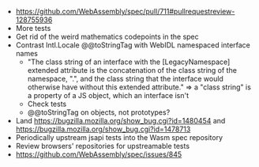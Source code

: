 - https://github.com/WebAssembly/spec/pull/711#pullrequestreview-128755936
- More tests
- Get rid of the weird mathematics codepoints in the spec
- Contrast Intl.Locale @@toStringTag with WebIDL namespaced interface names
  - "The class string of an interface with the [LegacyNamespace] extended attribute is the concatenation of the class string of the namespace, ".", and the class string that the interface would otherwise have without this extended attribute." => a "class string" is a property of a JS object, which an interface isn't
  - Check tests
  - @@toStringTag on objects, not prototypes?
- Land https://bugzilla.mozilla.org/show_bug.cgi?id=1480454 and https://bugzilla.mozilla.org/show_bug.cgi?id=1478713
- Periodically upstream jsapi tests into the Wasm spec repository
- Review browsers' repositories for upstreamable tests
- https://github.com/WebAssembly/spec/issues/845
